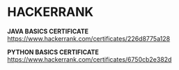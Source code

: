 # HACKERRANK

**JAVA BASICS CERTIFICATE**
https://www.hackerrank.com/certificates/226d8775a128

**PYTHON BASICS CERTIFICATE**
https://www.hackerrank.com/certificates/6750cb2e382d
